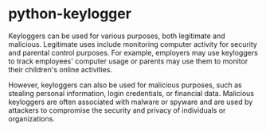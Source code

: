# python-keylogger

Keyloggers can be used for various purposes, both legitimate and malicious. Legitimate uses include monitoring computer activity for security and parental control purposes. For example, employers may use keyloggers to track employees' computer usage or parents may use them to monitor their children's online activities.

However, keyloggers can also be used for malicious purposes, such as stealing personal information, login credentials, or financial data. Malicious keyloggers are often associated with malware or spyware and are used by attackers to compromise the security and privacy of individuals or organizations.
